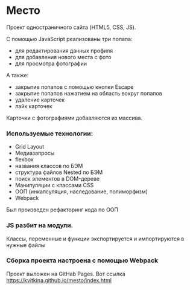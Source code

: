 # Место
Проект одностраничного сайта (HTML5, CSS, JS).

С помощью JavaScript реализованы три попапа:
 - для редактирования данных профиля
 - для добавления нового места с фото
 - для просмотра фотографии

 А также:
 - закрытие попапов с помощью кнопки Escape
 - закрытие попапов нажатием на область вокруг попапов
 - удаление карточек
 - лайк карточек


Карточки с фотографиями добавляются из массива.

### Используемые технологии:
* Grid Layout
* Медиазапросы
* flexbox
* названия классов по БЭМ
* структура файлов Nested по БЭМ
* поиск элементов в DOM-дереве
* Манипуляции с классами CSS
* ООП (инкапсуляция, наследование, полиморфизм)
* Webpack

Был произведен рефакторинг кода по ООП

### JS разбит на модули.
Классы, переменные и функции экспортируется и импортируются в нужные файлы

### Сборка проекта настроена с помощью Webpack

Проект выложен на GitHab Pages. Вот ссылка https://kvitkina.github.io/mesto/index.html

